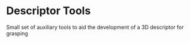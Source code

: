 # Descriptor Tools
Small set of auxiliary tools to aid the development of a 3D descriptor for grasping
